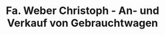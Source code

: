 ---
title: "Fa. Weber Christoph - An- und Verkauf von Gebrauchtwagen"
url: /frankfurt-am-main/fa-weber-christoph-an-und-verkauf-von-gebrauchtwagen/
shop: Autohaus
---